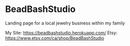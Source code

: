 # BeadBashStudio

Landing page for a local jewelry business within my family

My Site: https://beadbashstudio.herokuapp.com/
Etsy: https://www.etsy.com/ca/shop/BeadBashStudio
